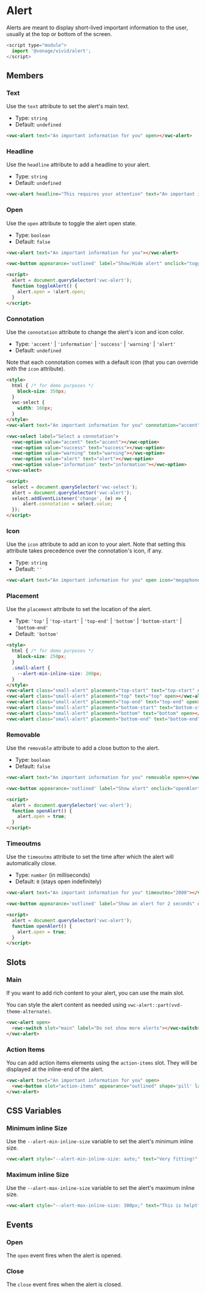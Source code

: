 # Alert

Alerts are meant to display short-lived important information to the user, usually at the top or bottom of the screen.

```js
<script type="module">
  import '@vonage/vivid/alert';
</script>
```

## Members

### Text

Use the `text` attribute to set the alert's main text.

- Type: `string`
- Default: `undefined`

```html preview
<vwc-alert text="An important information for you" open></vwc-alert>
```

### Headline

Use the `headline` attribute to add a headline to your alert.

- Type: `string`
- Default: `undefined`

```html preview
<vwc-alert headline="This requires your attention" text="An important information for you" open></vwc-alert>
```

### Open

Use the `open` attribute to toggle the alert open state.

- Type: `boolean`
- Default: `false`

```html preview
<vwc-alert text="An important information for you"></vwc-alert>

<vwc-button appearance='outlined' label="Show/Hide alert" onclick="toggleAlert()"></vwc-button>

<script>
  alert = document.querySelector('vwc-alert');
  function toggleAlert() {
    alert.open = !alert.open;
  }
</script>
```

### Connotation

Use the `connotation` attribute to change the alert's icon and icon color.

- Type: `'accent'` | `'information'` | `'success'` | `'warning'` | `'alert'`
- Default: `undefined`

Note that each connotation comes with a default icon (that you can override with the `icon` attribute).

```html preview
<style>
  html { /* for demo purposes */
    block-size: 350px;
  }
  vwc-select {
    width: 160px;
  }
</style>
<vwc-alert text="An important information for you" connotation="accent" open></vwc-alert>

<vwc-select label="Select a connotation">
  <vwc-option value="accent" text="accent"></vwc-option>
  <vwc-option value="success" text="success"></vwc-option>
  <vwc-option value="warning" text="warning"></vwc-option>
  <vwc-option value="alert" text="alert"></vwc-option>
  <vwc-option value="information" text="information"></vwc-option>
</vwc-select>

<script>
  select = document.querySelector('vwc-select');
  alert = document.querySelector('vwc-alert');
  select.addEventListener('change', (e) => {
	  alert.connotation = select.value;
  });
</script>
```

### Icon

Use the `icon` attribute to add an icon to your alert. Note that setting this attribute takes precedence
over the connotation's icon, if any.

- Type: `string`
- Default: `''`

```html preview
<vwc-alert text="An important information for you" open icon="megaphone-solid"></vwc-alert>
```

### Placement

Use the `placement` attribute to set the location of the alert.

- Type: `'top'` | `'top-start'` | `'top-end'` | `'bottom'` | `'bottom-start'` | `'bottom-end'`
- Default: `'bottom'`

```html preview center
<style>
  html { /* for demo purposes */
    block-size: 250px;
  }
  .small-alert {
    --alert-min-inline-size: 200px;
  }
</style>
<vwc-alert class="small-alert" placement="top-start" text="top-start" open></vwc-alert>
<vwc-alert class="small-alert" placement="top" text="top" open></vwc-alert>
<vwc-alert class="small-alert" placement="top-end" text="top-end" open></vwc-alert>
<vwc-alert class="small-alert" placement="bottom-start" text="bottom-start" open></vwc-alert>
<vwc-alert class="small-alert" placement="bottom" text="bottom" open></vwc-alert>
<vwc-alert class="small-alert" placement="bottom-end" text="bottom-end" open></vwc-alert>
```

### Removable

Use the `removable` attribute to add a close button to the alert.

- Type: `boolean`
- Default: `false`

```html preview
<vwc-alert text="An important information for you" removable open></vwc-alert>

<vwc-button appearance='outlined' label="Show alert" onclick="openAlert()"></vwc-button>

<script>
  alert = document.querySelector('vwc-alert');
  function openAlert() {
    alert.open = true;
  }
</script>
```

### Timeoutms

Use the `timeoutms` attribute to set the time after which the alert will automatically close.

- Type: `number` (in milliseconds)
- Default: `0` (stays open indefinitely)

```html preview
<vwc-alert text="An important information for you" timeoutms="2000"></vwc-alert>

<vwc-button appearance='outlined' label="Show an alert for 2 seconds" onclick="openAlert()"></vwc-button>

<script>
  alert = document.querySelector('vwc-alert');
  function openAlert() {
    alert.open = true;
  }
</script>
```

## Slots

### Main

If you want to add rich content to your alert, you can use the main slot.

You can style the alert content as needed using `vwc-alert::part(vvd-theme-alternate)`.

```html preview
<vwc-alert open>
  <vwc-switch slot="main" label="Do not show more alerts"></vwc-switch>
</vwc-alert>
```

### Action Items

You can add action items elements using the `action-items` slot. They will be displayed at the inline-end of the alert.

```html preview
<vwc-alert text="An important information for you" open>
  <vwc-button slot="action-items" appearance="outlined" shape='pill' label="Action"></vwc-button>
</vwc-alert>
```

## CSS Variables

### Minimum inline Size

Use the `--alert-min-inline-size` variable to set the alert's minimum inline size.

```html preview
<vwc-alert style="--alert-min-inline-size: auto;" text="Very fitting!" open>
```

### Maximum inline Size

Use the `--alert-max-inline-size` variable to set the alert's maximum inline size.

```html preview
<vwc-alert style="--alert-max-inline-size: 300px;" text="This is helptful to prevent the alert from becoming too wide when displaying a long message" open>
```

## Events

### Open

The `open` event fires when the alert is opened.

### Close

The `close` event fires when the alert is closed.
